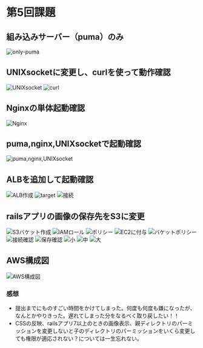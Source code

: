 # 第5回課題
## 組み込みサーバー（puma）のみ
![only-puma](images/lecture05-1.png)
## UNIXsocketに変更し、curlを使って動作確認
![UNIXsocket](images/lecture05-2(1).png)
![curl](images/lecture05-2(2).png)
## Nginxの単体起動確認
![Nginx](images/lecture05-3.png)
## puma,nginx,UNIXsocketで起動確認
![puma,nginx,UNIXsocket](images/lecture05-4.png)
## ALBを追加して起動確認
![ALB作成](images/lecture05-5(1).png)
![target](images/lecture05-5(2).png)
![接続](images/lecture05-5(3).png)
## railsアプリの画像の保存先をS3に変更
![S3バケット作成](images/lecture05-6(1).png)
![IAMロール](images/lecture05-6(2).png)
![ポリシー](images/lecture05-6(3).png)
![EC2に付与](images/lecture05-6(4).png)
![バケットポリシー](images/lecture05-6(5).png)
![接続確認](images/lecture05-6(6).png)
![保存確認](images/lecture05-6(7).png)
![小](images/lecture05-6(8).png)
![中](images/lecture05-6(9).png)
![大](images/lecture05-6(10).png)
## AWS構成図
![AWS構成図](images/lecture05-7.png)
### 感想
- 提出までにものすごい時間をかけてしまった。何度も何度も嫌になったが、なんとかやりきった。遅れてしまった分をなるべく取り戻したい！！
- CSSの反映、railsアプリ7以上のときの画像表示、親ディレクトリのパーミッションを変更しないと子のディレクトリのパーミッションをいくら変更しても権限が適応されない？については一生忘れない。